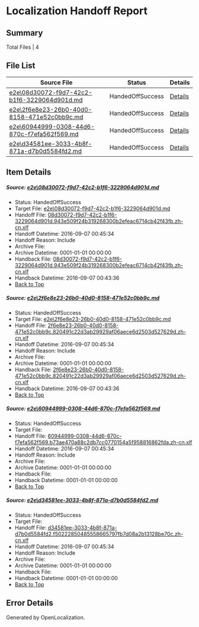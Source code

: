 # <a name='report-top'></a> Localization Handoff Report

## Summary
 Total Files | 4

## File List
 Source File | Status | Details 
 ----------- | ------ | ------- 
 [e2e\08d30072-f9d7-42c2-b1f6-3229064d901d.md](https://github.com/OpenLocalizationTestOrg/ol-test0/blob/135519ba678da42e28f4a8198f83dddc2d328378/e2e/08d30072-f9d7-42c2-b1f6-3229064d901d.md) | HandedOffSuccess | [Details](#5b1ba19a212c7922ca0142f84244253ddac03dee1)
 [e2e\2f6e8e23-26b0-40d0-8158-471e52c0bb9c.md](https://github.com/OpenLocalizationTestOrg/ol-test0/blob/135519ba678da42e28f4a8198f83dddc2d328378/e2e/2f6e8e23-26b0-40d0-8158-471e52c0bb9c.md) | HandedOffSuccess | [Details](#6c0835db1037111a5fafab7de52fc938f9e8be902)
 [e2e\60944999-0308-44d6-870c-f7efa562f569.md](https://github.com/OpenLocalizationTestOrg/ol-test0/blob/1bb97cdc9f4032eaa49a3ed952be5d20847ae564/e2e/60944999-0308-44d6-870c-f7efa562f569.md) | HandedOffSuccess | [Details](#b3466b565dc1b9bf99271a84eddc6d072142a0b64)
 [e2e\d34581ee-3033-4b8f-871a-d7b0d5584fd2.md](https://github.com/OpenLocalizationTestOrg/ol-test0/blob/272f4256ab5dd3cb7df1fdf2317ff621a051f688/e2e/d34581ee-3033-4b8f-871a-d7b0d5584fd2.md) | HandedOffSuccess | [Details](#bdacb12d92ccc5635ba858fde509efd87f56f1e26)

## Item Details
##### <a name='5b1ba19a212c7922ca0142f84244253ddac03dee1'></a> Source: [e2e\08d30072-f9d7-42c2-b1f6-3229064d901d.md](https://github.com/OpenLocalizationTestOrg/ol-test0/blob/135519ba678da42e28f4a8198f83dddc2d328378/e2e/08d30072-f9d7-42c2-b1f6-3229064d901d.md)
* Status: HandedOffSuccess
* Target File: [e2e\08d30072-f9d7-42c2-b1f6-3229064d901d.md](https://github.com/OpenLocalizationTestOrg/ol-test0-zhcn/blob/dce27b6bff87cee8211e4bd624cd28244b036246/e2e/08d30072-f9d7-42c2-b1f6-3229064d901d.md)
* Handoff File: [08d30072-f9d7-42c2-b1f6-3229064d901d.943e509f24b319268300b2efeac6714cb42f43fb.zh-cn.xlf](https://github.com/OpenLocalizationTestOrg/ol-test0-handoff/blob/817ebec093ba1f299c4c2c3c864063cd288a3fe2/ol-handoff/OpenLocalizationTestOrg/ol-test0-zhcn/ci/ht/08d30072-f9d7-42c2-b1f6-3229064d901d.943e509f24b319268300b2efeac6714cb42f43fb.zh-cn.xlf)
* Handoff Datetime: 2016-09-07 00:45:34
* Handoff Reason: Include
* Archive File: 
* Archive Datetime: 0001-01-01 00:00:00
* Handback File: [08d30072-f9d7-42c2-b1f6-3229064d901d.943e509f24b319268300b2efeac6714cb42f43fb.zh-cn.xlf](https://github.com/OpenLocalizationTestOrg/ol-test0-handback/blob/497b450346e5a19b9d137d01c670f642fc94ec78/ol-handback/OpenLocalizationTestOrg/ol-test0-zhcn/ci/high/08d30072-f9d7-42c2-b1f6-3229064d901d.943e509f24b319268300b2efeac6714cb42f43fb.zh-cn.xlf)
* Handback Datetime: 2016-09-07 00:43:36
* [Back to Top](#report-top)

##### <a name='6c0835db1037111a5fafab7de52fc938f9e8be902'></a> Source: [e2e\2f6e8e23-26b0-40d0-8158-471e52c0bb9c.md](https://github.com/OpenLocalizationTestOrg/ol-test0/blob/135519ba678da42e28f4a8198f83dddc2d328378/e2e/2f6e8e23-26b0-40d0-8158-471e52c0bb9c.md)
* Status: HandedOffSuccess
* Target File: [e2e\2f6e8e23-26b0-40d0-8158-471e52c0bb9c.md](https://github.com/OpenLocalizationTestOrg/ol-test0-zhcn/blob/dce27b6bff87cee8211e4bd624cd28244b036246/e2e/2f6e8e23-26b0-40d0-8158-471e52c0bb9c.md)
* Handoff File: [2f6e8e23-26b0-40d0-8158-471e52c0bb9c.820491c22d3ab29929af06aece6d2503d527629d.zh-cn.xlf](https://github.com/OpenLocalizationTestOrg/ol-test0-handoff/blob/817ebec093ba1f299c4c2c3c864063cd288a3fe2/ol-handoff/OpenLocalizationTestOrg/ol-test0-zhcn/ci/ht/2f6e8e23-26b0-40d0-8158-471e52c0bb9c.820491c22d3ab29929af06aece6d2503d527629d.zh-cn.xlf)
* Handoff Datetime: 2016-09-07 00:45:34
* Handoff Reason: Include
* Archive File: 
* Archive Datetime: 0001-01-01 00:00:00
* Handback File: [2f6e8e23-26b0-40d0-8158-471e52c0bb9c.820491c22d3ab29929af06aece6d2503d527629d.zh-cn.xlf](https://github.com/OpenLocalizationTestOrg/ol-test0-handback/blob/497b450346e5a19b9d137d01c670f642fc94ec78/ol-handback/OpenLocalizationTestOrg/ol-test0-zhcn/ci/high/2f6e8e23-26b0-40d0-8158-471e52c0bb9c.820491c22d3ab29929af06aece6d2503d527629d.zh-cn.xlf)
* Handback Datetime: 2016-09-07 00:43:36
* [Back to Top](#report-top)

##### <a name='b3466b565dc1b9bf99271a84eddc6d072142a0b64'></a> Source: [e2e\60944999-0308-44d6-870c-f7efa562f569.md](https://github.com/OpenLocalizationTestOrg/ol-test0/blob/1bb97cdc9f4032eaa49a3ed952be5d20847ae564/e2e/60944999-0308-44d6-870c-f7efa562f569.md)
* Status: HandedOffSuccess
* Target File: 
* Handoff File: [60944999-0308-44d6-870c-f7efa562f569.b73ae470a88c2db7cc0770154a5f958816862fda.zh-cn.xlf](https://github.com/OpenLocalizationTestOrg/ol-test0-handoff/blob/817ebec093ba1f299c4c2c3c864063cd288a3fe2/ol-handoff/OpenLocalizationTestOrg/ol-test0-zhcn/ci/ht/60944999-0308-44d6-870c-f7efa562f569.b73ae470a88c2db7cc0770154a5f958816862fda.zh-cn.xlf)
* Handoff Datetime: 2016-09-07 00:45:34
* Handoff Reason: Include
* Archive File: 
* Archive Datetime: 0001-01-01 00:00:00
* Handback File: 
* Handback Datetime: 0001-01-01 00:00:00
* [Back to Top](#report-top)

##### <a name='bdacb12d92ccc5635ba858fde509efd87f56f1e26'></a> Source: [e2e\d34581ee-3033-4b8f-871a-d7b0d5584fd2.md](https://github.com/OpenLocalizationTestOrg/ol-test0/blob/272f4256ab5dd3cb7df1fdf2317ff621a051f688/e2e/d34581ee-3033-4b8f-871a-d7b0d5584fd2.md)
* Status: HandedOffSuccess
* Target File: 
* Handoff File: [d34581ee-3033-4b8f-871a-d7b0d5584fd2.f50222850485558665797fb7d08a2b13128be70c.zh-cn.xlf](https://github.com/OpenLocalizationTestOrg/ol-test0-handoff/blob/817ebec093ba1f299c4c2c3c864063cd288a3fe2/ol-handoff/OpenLocalizationTestOrg/ol-test0-zhcn/ci/ht/d34581ee-3033-4b8f-871a-d7b0d5584fd2.f50222850485558665797fb7d08a2b13128be70c.zh-cn.xlf)
* Handoff Datetime: 2016-09-07 00:45:34
* Handoff Reason: Include
* Archive File: 
* Archive Datetime: 0001-01-01 00:00:00
* Handback File: 
* Handback Datetime: 0001-01-01 00:00:00
* [Back to Top](#report-top)


## Error Details

Generated by OpenLocalization.
